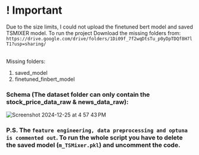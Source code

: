 # ! Important

Due to the size limits, I could not upload the finetuned bert model and saved TSMIXER model. 
To run the project Download the missing folders from: 
`https://drive.google.com/drive/folders/1Di09f_7f2wqDtsTu_p0yDpTDQf8H7lT1?usp=sharing/`

<br>Missing folders:
1. saved_model
2. finetuned_finbert_model

### Schema (The dataset folder can only contain the stock_price_data_raw & news_data_raw):


![Screenshot 2024-12-25 at 4 57 43 PM](https://github.com/user-attachments/assets/f25f1787-cd66-4c9a-ac45-cde73b231a20)
<br>
### P.S. The `feature engineering, data preprocessing and optuna is commented out`. To run the whole script you have to delete the saved model (`m_TSMixer.pkl`) and uncomment the code.
